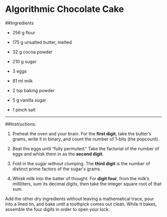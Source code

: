 # Algorithmic Chocolate Cake

##Ingredients

* 256 g flour

* 175 g unsalted butter, melted

* 32 g cocoa powder

* 210 g sugar

* 3 eggs

* 81 ml milk

* 2 tsp baking powder

* 5 g vanilla sugar

* 1 pinch salt

-------------------------------------

##Instructions:

1. Preheat the oven and your brain. For the **first digit**, take the butter’s grams, write it in binary, and count the number of 1-bits (the popcount).

2. Beat the eggs until “fully permuted.” Take the factorial of the number of eggs and whisk them in as the **second digit**.

3. Fold in the sugar without clumping. The **third digit** is the number of distinct prime factors of the sugar's grams.

4. Whisk milk into the batter of thought. For **digit four**, from the milk’s milliliters, sum its decimal digits, then take the integer square root of that sum.

Add the other dry ingredients without leaving a mathematical trace, pour into a lined tin, and bake until a toothpick comes out clean. While it bakes, assemble the four digits in order to open your lock.
